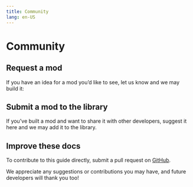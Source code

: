 ```yaml
---
title: Community
lang: en-US
---
```


# Community

## Request a mod

If you have an idea for a mod you’d like to see, let us know and we may build it:

<mod :mod-key="'nmamd'"/>

## Submit a mod to the library

If you've built a mod and want to share it with other developers, suggest it here and we may add it to the library.

<mod :mod-key="'kblbd'"/>

## Improve these docs

To contribute to this guide directly, submit a pull request on [GitHub](https://github.com/anymod/guide).

We appreciate any suggestions or contributions you may have, and future developers will thank you too!